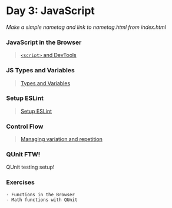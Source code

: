 Day 3: JavaScript
===

_Make a simple nametag and link to nametag.html from index.html_

### JavaScript in the Browser

> [`<script>` and DevTools](./notes/script.md)

### JS Types and Variables

> [Types and Variables](./notes/types-vars.md)

### Setup ESLint

> [Setup ESLint](./notes/eslint.md)

### Control Flow

> [Managing variation and repetition](./notes/control-flow.md)

### QUnit FTW!

QUnit testing setup!

### Exercises 
    - Functions in the Browser
    - Math functions with QUnit
